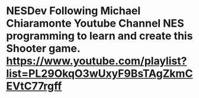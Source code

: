 # NESDev Following Michael Chiaramonte Youtube Channel NES programming to learn and create this Shooter game. <https://www.youtube.com/playlist?list=PL29OkqO3wUxyF9BsTAgZkmCEVtC77rgff>
